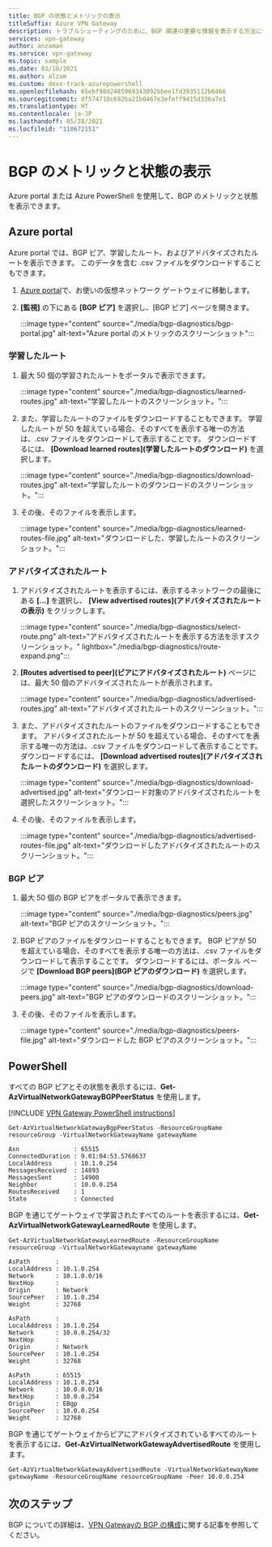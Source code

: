 ```yaml
---
title: BGP の状態とメトリックの表示
titleSuffix: Azure VPN Gateway
description: トラブルシューティングのために、BGP 関連の重要な情報を表示する方法について説明します。
services: vpn-gateway
author: anzaman
ms.service: vpn-gateway
ms.topic: sample
ms.date: 03/10/2021
ms.author: alzam
ms.custom: devx-track-azurepowershell
ms.openlocfilehash: 65ebf90d2485969343092bbee1fd3935112b6466
ms.sourcegitcommit: df574710c692ba21b0467e3efeff9415d336a7e1
ms.translationtype: HT
ms.contentlocale: ja-JP
ms.lasthandoff: 05/28/2021
ms.locfileid: "110672151"
---
```

# <a name="view-bgp-metrics-and-status"></a>BGP のメトリックと状態の表示

Azure portal または Azure PowerShell を使用して、BGP のメトリックと状態を表示できます。

## <a name="azure-portal"></a>Azure portal

Azure portal では、BGP ピア、学習したルート、およびアドバタイズされたルートを表示できます。 このデータを含む .csv ファイルをダウンロードすることもできます。

1. [Azure portal](https://portal.azure.com)で、お使いの仮想ネットワーク ゲートウェイに移動します。
1. **[監視]** の下にある **[BGP ピア]** を選択し、[BGP ピア] ページを開きます。

   :::image type="content" source="./media/bgp-diagnostics/bgp-portal.jpg" alt-text="Azure portal のメトリックのスクリーンショット":::

### <a name="learned-routes"></a>学習したルート

1. 最大 50 個の学習されたルートをポータルで表示できます。

   :::image type="content" source="./media/bgp-diagnostics/learned-routes.jpg" alt-text="学習したルートのスクリーンショット。":::

1. また、学習したルートのファイルをダウンロードすることもできます。 学習したルートが 50 を超えている場合、そのすべてを表示する唯一の方法は、.csv ファイルをダウンロードして表示することです。 ダウンロードするには、 **[Download learned routes]\(学習したルートのダウンロード\)** を選択します。

   :::image type="content" source="./media/bgp-diagnostics/download-routes.jpg" alt-text="学習したルートのダウンロードのスクリーンショット。":::
1. その後、そのファイルを表示します。

   :::image type="content" source="./media/bgp-diagnostics/learned-routes-file.jpg" alt-text="ダウンロードした、学習したルートのスクリーンショット。":::

### <a name="advertised-routes"></a>アドバタイズされたルート

1. アドバタイズされたルートを表示するには、表示するネットワークの最後にある **[...]** を選択し、 **[View advertised routes]\(アドバタイズされたルートの表示\)** をクリックします。

   :::image type="content" source="./media/bgp-diagnostics/select-route.png" alt-text="アドバタイズされたルートを表示する方法を示すスクリーンショット。" lightbox="./media/bgp-diagnostics/route-expand.png":::
1. **[Routes advertised to peer]\(ピアにアドバタイズされたルート\)** ページには、最大 50 個のアドバタイズされたルートが表示されます。

   :::image type="content" source="./media/bgp-diagnostics/advertised-routes.jpg" alt-text="アドバタイズされたルートのスクリーンショット。":::
1. また、アドバタイズされたルートのファイルをダウンロードすることもできます。 アドバタイズされたルートが 50 を超えている場合、そのすべてを表示する唯一の方法は、.csv ファイルをダウンロードして表示することです。 ダウンロードするには、 **[Download advertised routes]\(アドバタイズされたルートのダウンロード\)** を選択します。

   :::image type="content" source="./media/bgp-diagnostics/download-advertised.jpg" alt-text="ダウンロード対象のアドバタイズされたルートを選択したスクリーンショット。":::
1. その後、そのファイルを表示します。

   :::image type="content" source="./media/bgp-diagnostics/advertised-routes-file.jpg" alt-text="ダウンロードしたアドバタイズされたルートのスクリーンショット。":::

### <a name="bgp-peers"></a>BGP ピア

1. 最大 50 個の BGP ピアをポータルで表示できます。

   :::image type="content" source="./media/bgp-diagnostics/peers.jpg" alt-text="BGP ピアのスクリーンショット。":::
1. BGP ピアのファイルをダウンロードすることもできます。 BGP ピアが 50 を超えている場合、そのすべてを表示する唯一の方法は、.csv ファイルをダウンロードして表示することです。 ダウンロードするには、ポータル ページで **[Download BGP peers]\(BGP ピアのダウンロード\)** を選択します。

   :::image type="content" source="./media/bgp-diagnostics/download-peers.jpg" alt-text="BGP ピアのダウンロードのスクリーンショット。":::
1. その後、そのファイルを表示します。

   :::image type="content" source="./media/bgp-diagnostics/peers-file.jpg" alt-text="ダウンロードした BGP ピアのスクリーンショット。":::

## <a name="powershell"></a>PowerShell

すべての BGP ピアとその状態を表示するには、**Get-AzVirtualNetworkGatewayBGPPeerStatus** を使用します。

[!INCLUDE [VPN Gateway PowerShell instructions](../../includes/vpn-gateway-cloud-shell-powershell-about.md)]

```azurepowershell-interactive
Get-AzVirtualNetworkGatewayBgpPeerStatus -ResourceGroupName resourceGroup -VirtualNetworkGatewayName gatewayName

Asn               : 65515
ConnectedDuration : 9.01:04:53.5768637
LocalAddress      : 10.1.0.254
MessagesReceived  : 14893
MessagesSent      : 14900
Neighbor          : 10.0.0.254
RoutesReceived    : 1
State             : Connected
```

BGP を通じてゲートウェイで学習されたすべてのルートを表示するには、**Get-AzVirtualNetworkGatewayLearnedRoute** を使用します。

```azurepowershell-interactive
Get-AzVirtualNetworkGatewayLearnedRoute -ResourceGroupName resourceGroup -VirtualNetworkGatewayname gatewayName

AsPath       :
LocalAddress : 10.1.0.254
Network      : 10.1.0.0/16
NextHop      :
Origin       : Network
SourcePeer   : 10.1.0.254
Weight       : 32768

AsPath       :
LocalAddress : 10.1.0.254
Network      : 10.0.0.254/32
NextHop      :
Origin       : Network
SourcePeer   : 10.1.0.254
Weight       : 32768

AsPath       : 65515
LocalAddress : 10.1.0.254
Network      : 10.0.0.0/16
NextHop      : 10.0.0.254
Origin       : EBgp
SourcePeer   : 10.0.0.254
Weight       : 32768
```

BGP を通じてゲートウェイからピアにアドバタイズされているすべてのルートを表示するには、**Get-AzVirtualNetworkGatewayAdvertisedRoute** を使用します。

```azurepowershell-interactive
Get-AzVirtualNetworkGatewayAdvertisedRoute -VirtualNetworkGatewayName gatewayName -ResourceGroupName resourceGroupName -Peer 10.0.0.254
```

## <a name="next-steps"></a>次のステップ

BGP についての詳細は、[VPN Gatewayの BGP の構成](bgp-howto.md)に関する記事を参照してください。
